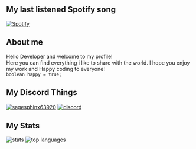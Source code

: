## My last listened Spotify song

      
[![Spotify](https://novatorem-seven-theta.vercel.app/api/spotify)](https://open.spotify.com/user/31qxaadom6ohwugejzlrr4kqrjhm)

## About me

Hello Developer and welcome to my profile! <br> Here you can find everything i like to share with the world. I hope you enjoy my work and Happy coding to everyone! <br>
``
boolean happy = true;
``
## My Discord Things
      
<a href="https://discord.gg/j8emH5ap3k"><img align="center" src="https://discord.c99.nl/widget/theme-2/660887621169446964.png" alt="sagesphinx63920"/></a>
<a href="https://discord.gg/j8emH5ap3k"><img align="center" src="https://discordapp.com/api/guilds/802315201256357888/embed.png?style=banner2" alt="discord"/></a>

## My Stats
<div>
<img alt="stats" src="https://github-readme-stats.vercel.app/api?username=SageSphinx63920&show_icons=true&count_private=true&theme=merko">
<img alt="top languages" src="https://github-readme-stats.vercel.app/api/top-langs/?username=SageSphinx63920&theme=merko">     
</div>  
<!--
**SageSphinx63920/SageSphinx63920** is a ✨ _special_ ✨ repository because its `README.md` (this file) appears on your GitHub profile.

Here are some ideas to get you started:

- 🔭 I’m currently working on ...
- 🌱 I’m currently learning ...
- 👯 I’m looking to collaborate on ...
- 🤔 I’m looking for help with ...
- 💬 Ask me about ...
- 📫 How to reach me: ...
- 😄 Pronouns: ...
- ⚡ Fun fact: ...
-->
